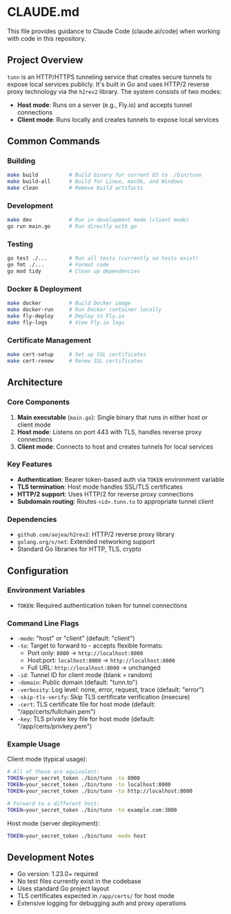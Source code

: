 # CLAUDE.md

This file provides guidance to Claude Code (claude.ai/code) when working with code in this repository.

## Project Overview

`tunn` is an HTTP/HTTPS tunneling service that creates secure tunnels to expose local services publicly. It's built in Go and uses HTTP/2 reverse proxy technology via the `h2rev2` library. The system consists of two modes:

- **Host mode**: Runs on a server (e.g., Fly.io) and accepts tunnel connections
- **Client mode**: Runs locally and creates tunnels to expose local services

## Common Commands

### Building
```bash
make build          # Build binary for current OS to ./bin/tunn
make build-all      # Build for Linux, macOS, and Windows
make clean          # Remove build artifacts
```

### Development
```bash
make dev            # Run in development mode (client mode)
go run main.go      # Run directly with go
```

### Testing
```bash
go test ./...       # Run all tests (currently no tests exist)
go fmt ./...        # Format code
go mod tidy         # Clean up dependencies
```

### Docker & Deployment
```bash
make docker         # Build Docker image
make docker-run     # Run Docker container locally
make fly-deploy     # Deploy to Fly.io
make fly-logs       # View Fly.io logs
```

### Certificate Management
```bash
make cert-setup     # Set up SSL certificates
make cert-renew     # Renew SSL certificates
```

## Architecture

### Core Components

1. **Main executable** (`main.go`): Single binary that runs in either host or client mode
2. **Host mode**: Listens on port 443 with TLS, handles reverse proxy connections
3. **Client mode**: Connects to host and creates tunnels for local services

### Key Features

- **Authentication**: Bearer token-based auth via `TOKEN` environment variable
- **TLS termination**: Host mode handles SSL/TLS certificates
- **HTTP/2 support**: Uses HTTP/2 for reverse proxy connections
- **Subdomain routing**: Routes `<id>.tunn.to` to appropriate tunnel client

### Dependencies

- `github.com/aojea/h2rev2`: HTTP/2 reverse proxy library
- `golang.org/x/net`: Extended networking support
- Standard Go libraries for HTTP, TLS, crypto

## Configuration

### Environment Variables
- `TOKEN`: Required authentication token for tunnel connections

### Command Line Flags
- `-mode`: "host" or "client" (default: "client")
- `-to`: Target to forward to - accepts flexible formats:
  - Port only: `8000` → `http://localhost:8000`
  - Host:port: `localhost:8000` → `http://localhost:8000`
  - Full URL: `http://localhost:8000` → unchanged
- `-id`: Tunnel ID for client mode (blank = random)
- `-domain`: Public domain (default: "tunn.to")
- `-verbosity`: Log level: none, error, request, trace (default: "error")
- `-skip-tls-verify`: Skip TLS certificate verification (insecure)
- `-cert`: TLS certificate file for host mode (default: "/app/certs/fullchain.pem")
- `-key`: TLS private key file for host mode (default: "/app/certs/privkey.pem")

### Example Usage

Client mode (typical usage):
```bash
# All of these are equivalent:
TOKEN=your_secret_token ./bin/tunn -to 8000
TOKEN=your_secret_token ./bin/tunn -to localhost:8000  
TOKEN=your_secret_token ./bin/tunn -to http://localhost:8000

# Forward to a different host:
TOKEN=your_secret_token ./bin/tunn -to example.com:3000
```

Host mode (server deployment):
```bash
TOKEN=your_secret_token ./bin/tunn -mode host
```

## Development Notes

- Go version: 1.23.0+ required
- No test files currently exist in the codebase
- Uses standard Go project layout
- TLS certificates expected in `/app/certs/` for host mode
- Extensive logging for debugging auth and proxy operations